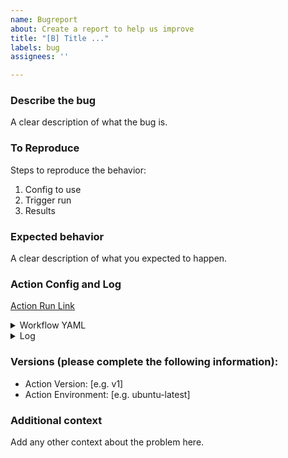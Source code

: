 ```yaml
---
name: Bugreport
about: Create a report to help us improve
title: "[B] Title ..."
labels: bug
assignees: ''

---
```


### Describe the bug

A clear description of what the bug is.

### To Reproduce

Steps to reproduce the behavior:
1. Config to use
2. Trigger run
3. Results

### Expected behavior

A clear description of what you expected to happen.

### Action Config and Log

[Action Run Link](https://github.com/....)

<details>
  <summary>Workflow YAML</summary>

  ```yaml
  Paste your workflow yaml here
  ```
</details>

<details>
  <summary>Log</summary>

  ```text
  Paste your Run Log here
  ```
</details>

### Versions (please complete the following information):

- Action Version: [e.g. v1]
- Action Environment: [e.g. ubuntu-latest]

### Additional context

Add any other context about the problem here.
